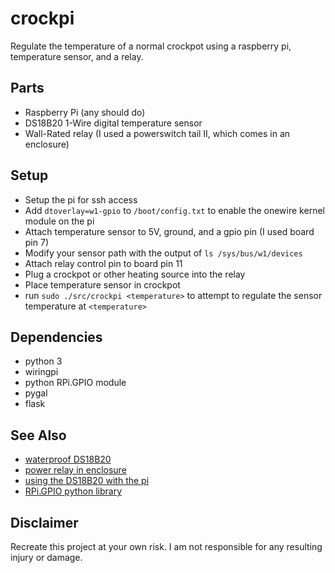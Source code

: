 # crockpi

Regulate the temperature of a normal crockpot using a raspberry pi, temperature
sensor, and a relay.

## Parts

* Raspberry Pi (any should do)
* DS18B20 1-Wire digital temperature sensor
* Wall-Rated relay (I used a powerswitch tail II, which comes in an enclosure)

## Setup

* Setup the pi for ssh access
* Add `dtoverlay=w1-gpio` to `/boot/config.txt` to enable the onewire kernel module on the pi
* Attach temperature sensor to 5V, ground, and a gpio pin (I used board pin 7)
* Modify your sensor path with the output of `ls /sys/bus/w1/devices`
* Attach relay control pin to board pin 11
* Plug a crockpot or other heating source into the relay
* Place temperature sensor in crockpot
* run `sudo ./src/crockpi <temperature>` to attempt to regulate the sensor
  temperature at `<temperature>`

## Dependencies

* python 3
* wiringpi
* python RPi.GPIO module
* pygal
* flask

## See Also

* [waterproof DS18B20](https://www.sparkfun.com/products/11050)
* [power relay in enclosure](https://www.sparkfun.com/products/10747)
* [using the DS18B20 with the pi](http://www.modmypi.com/blog/ds18b20-one-wire-digital-temperature-sensor-and-the-raspberry-pi)
* [RPi.GPIO python library](http://sourceforge.net/p/raspberry-gpio-python/wiki/BasicUsage/)

## Disclaimer

Recreate this project at your own risk. I am not responsible for any resulting injury or
damage.

